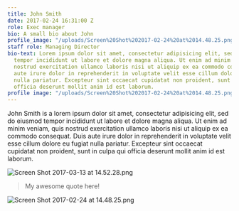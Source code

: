 ```yaml
---
title: John Smith
date: 2017-02-24 16:31:00 Z
role: Exec manager
bio: A small bio about John
profile_image: "/uploads/Screen%20Shot%202017-02-24%20at%2014.48.25.png"
staff role: Managing Director
bio-text: Lorem ipsum dolor sit amet, consectetur adipisicing elit, sed do eiusmod
  tempor incididunt ut labore et dolore magna aliqua. Ut enim ad minim veniam, quis
  nostrud exercitation ullamco laboris nisi ut aliquip ex ea commodo consequat. Duis
  aute irure dolor in reprehenderit in voluptate velit esse cillum dolore eu fugiat
  nulla pariatur. Excepteur sint occaecat cupidatat non proident, sunt in culpa qui
  officia deserunt mollit anim id est laborum.
profile image: "/uploads/Screen%20Shot%202017-02-24%20at%2014.48.25.png"
---
```


John Smith is a lorem ipsum dolor sit amet, consectetur adipisicing elit, sed do eiusmod tempor incididunt ut labore et dolore magna aliqua. Ut enim ad minim veniam, quis nostrud exercitation ullamco laboris nisi ut aliquip ex ea commodo consequat. Duis aute irure dolor in reprehenderit in voluptate velit esse cillum dolore eu fugiat nulla pariatur. Excepteur sint occaecat cupidatat non proident, sunt in culpa qui officia deserunt mollit anim id est laborum.

![Screen Shot 2017-03-13 at 14.52.28.png](/uploads/Screen%20Shot%202017-03-13%20at%2014.52.28.png)

> My awesome quote here!

![Screen Shot 2017-02-24 at 14.48.25.png](/uploads/Screen%20Shot%202017-02-24%20at%2014.48.25.png)